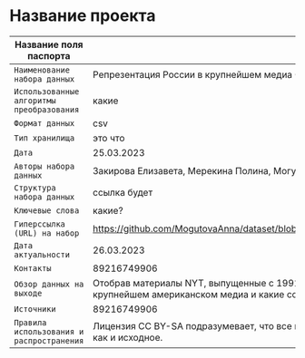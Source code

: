 # Название проекта

| Название поля паспорта | Значение поля паспорта |
|---|---|
|`Наименование набора данных`| Репрезентация России в крупнейшем медиа США: с 1991 по сегодняшний день |
|`Использованные алгоритмы преобразования`| какие |
|`Формат данных`| csv |
|`Тип хранилища`| это что |
|`Дата`| 25.03.2023 |
|`Авторы набора данных`| Закирова Елизавета, Мерекина Полина, Могутова Анна, Рябова Полина |
|`Структура набора данных`| ссылка будет |
|`Ключевые слова`| какие? |
|`Гиперссылка (URL) на набор`| https://github.com/MogutovaAnna/dataset/blob/22725996a4d4490d23a2e198d89d6f97db704467/NYT_Russia_1991_2022(1).csv |
|`Дата актуальности`| 26.03.2023 |
|`Контакты`| 89216749906 |
|`Обзор данных на выходе`| Отобрав материалы NYT, выпущенные с 1991 по 2022, мы попытались выяснить, как изменялась репрезентация России в крупнейшем американском медиа и какие события могли на это повлиять |
|`Источники`| 89216749906 |
|`Правила использования и распространения`| Лицензия CC BY-SA подразумевает, что все производные вашего произведения должны распространяться также свободно, как и исходное. |
